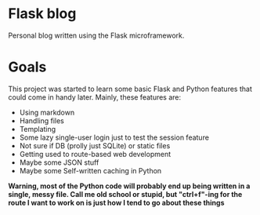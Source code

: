 Flask blog
==========

Personal blog written using the Flask microframework.

# Goals

This project was started to learn some basic Flask and Python features that could come in handy later. Mainly, these features are:

* Using markdown
* Handling files
* Templating
* Some lazy single-user login just to test the session feature
* Not sure if DB (prolly just SQLite) or static files
* Getting used to route-based web development
* Maybe some JSON stuff
* Maybe some Self-written caching in Python

**Warning, most of the Python code will probably end up being written in a single, messy file. Call me old school or stupid, but "ctrl+f"-ing for the route I want to work on is just how I tend to go about these things**